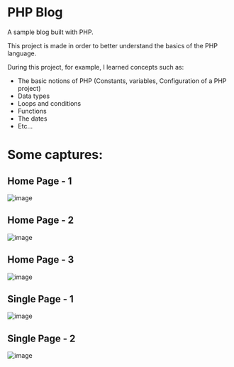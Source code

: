 # PHP Blog
A sample blog built with PHP.

This project is made in order to better understand the basics of the PHP language.

During this project, for example, I learned concepts such as:
- The basic notions of PHP (Constants, variables, Configuration of a PHP project)
- Data types
- Loops and conditions
- Functions
- The dates
- Etc...

# Some captures:

## Home Page - 1
![image](https://user-images.githubusercontent.com/59006429/217832275-fd90142a-1192-49e3-835d-241118f89996.png)

## Home Page - 2
![image](https://user-images.githubusercontent.com/59006429/217832327-72bed8de-ef2b-4c63-8e82-4ee206e3763a.png)

## Home Page - 3
![image](https://user-images.githubusercontent.com/59006429/217832347-a4104ee6-9d11-4390-ba73-8d017487df7f.png)

## Single Page - 1
![image](https://user-images.githubusercontent.com/59006429/217832377-37f7f649-7a96-4fd3-9a2b-c10bfb8e8f9c.png)

## Single Page - 2
![image](https://user-images.githubusercontent.com/59006429/217832397-8cdf2f23-c511-4651-b728-7e519a4a2bc8.png)

